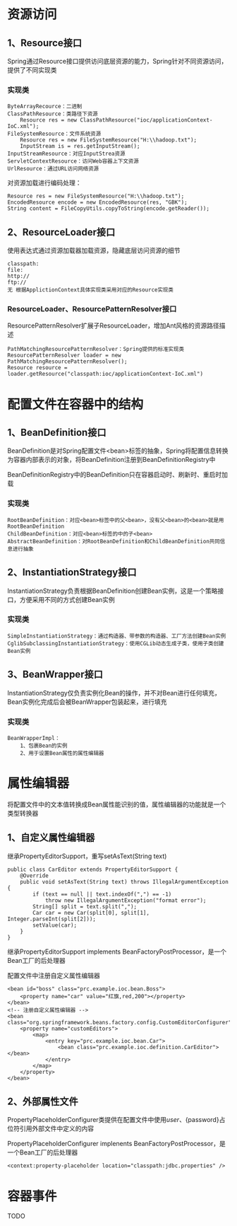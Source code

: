 
# 资源访问

## 1、Resource接口

Spring通过Resource接口提供访问底层资源的能力，Spring针对不同资源访问，提供了不同实现类

### 实现类

	ByteArrayRecource：二进制
	ClassPathResource：类路径下资源
		Resource res = new ClassPathResource("ioc/applicationContext-IoC.xml");
	FileSystemResource：文件系统资源
		Resource res = new FileSystemResource("H:\\hadoop.txt");
		InputStream is = res.getInputStream();
	InputStreamResource：对应InputStrea资源
	ServletContextResource：访问Web容器上下文资源
	UrlResource：通过URL访问网络资源

对资源加载进行编码处理：

	Resource res = new FileSystemResource("H:\\hadoop.txt");
	EncodedResource encode = new EncodedResource(res, "GBK");
	String content = FileCopyUtils.copyToString(encode.getReader());

## 2、ResourceLoader接口

使用表达式通过资源加载器加载资源，隐藏底层访问资源的细节

	classpath:
	file:
	http://
	ftp://
	无 根据ApplictionContext具体实现类采用对应的Resource实现类

### ResourceLoader、ResourcePatternResolver接口

ResourcePatternResolver扩展子ResourceLoader，增加Ant风格的资源路径描述

	PathMatchingResourcePatternResolver：Spring提供的标准实现类
	ResourcePatternResolver loader = new PathMatchingResourcePatternResolver();
	Resource resource = loader.getResource("classpath:ioc/applicationContext-IoC.xml")


# 配置文件在容器中的结构

## 1、BeanDefinition接口

BeanDefinition是对Spring配置文件<bean\>标签的抽象，Spring将配置信息转换为容器内部表示的对象，将BeanDefinition注册到BeanDefinitionRegistry中

BeanDefinitionRegistry中的BeanDefinition只在容器启动时、刷新时、重启时加载

### 实现类

	RootBeanDefinition：对应<bean>标签中的父<bean>，没有父<bean>的<bean>就是用RootBeanDefinition
	ChildBeanDefinition：对应<bean>标签的中的子<bean>
	AbstractBeanDefinition：对RootBeanDefinition和ChildBeanDefinition共同信息进行抽象

## 2、InstantiationStrategy接口

InstantiationStrategy负责根据BeanDefinition创建Bean实例，这是一个策略接口，方便采用不同的方式创建Bean实例

### 实现类
	SimpleInstantiationStrategy：通过构造器、带参数的构造器、工厂方法创建Bean实例
	CglibSubclassingInstantiationStrategy：使用CGLib动态生成子类，使用子类创建Bean实例

## 3、BeanWrapper接口

InstantiationStrategy仅负责实例化Bean的操作，并不对Bean进行任何填充，Bean实例化完成后会被BeanWrapper包装起来，进行填充

### 实现类
	BeanWrapperImpl：
		1、包裹Bean的实例
		2、用于设置Bean属性的属性编辑器

# 属性编辑器

将配置文件中的文本值转换成Bean属性能识别的值，属性编辑器的功能就是一个类型转换器

## 1、自定义属性编辑器

继承PropertyEditorSupport，重写setAsText(String text)

	public class CarEditor extends PropertyEditorSupport {
		@Override
		public void setAsText(String text) throws IllegalArgumentException {
			if (text == null || text.indexOf(",") == -1)
				throw new IllegalArgumentException("format error");
			String[] split = text.split(",");
			Car car = new Car(split[0], split[1], Integer.parseInt(split[2]));
			setValue(car);
		}
	}

继承PropertyEditorSupport implements BeanFactoryPostProcessor，是一个Bean工厂的后处理器

配置文件中注册自定义属性编辑器

	<bean id="boss" class="prc.example.ioc.bean.Boss">
		<property name="car" value="红旗,red,200"></property>
	</bean>
	<!-- 注册自定义属性编辑器 -->
	<bean class="org.springframework.beans.factory.config.CustomEditorConfigurer">
		<property name="customEditors">
			<map>
				<entry key="prc.example.ioc.bean.Car">
					<bean class="prc.example.ioc.definition.CarEditor"></bean>
				</entry>
			</map>
		</property>
	</bean>

## 2、外部属性文件

PropertyPlaceholderConfigurer类提供在配置文件中使用${user}、${password}占位符引用外部文件中定义的内容

PropertyPlaceholderConfigurer implenents BeanFactoryPostProcessor，是一个Bean工厂的后处理器

	<context:property-placeholder location="classpath:jdbc.properties" />

# 容器事件
TODO


